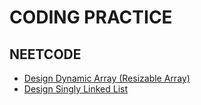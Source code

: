 # CODING PRACTICE

## NEETCODE

- [Design Dynamic Array (Resizable Array)](</problems/design_dynamic_array_(resizable_array).md>)
- [Design Singly Linked List](/problems/design_singly_linked_list.md)
